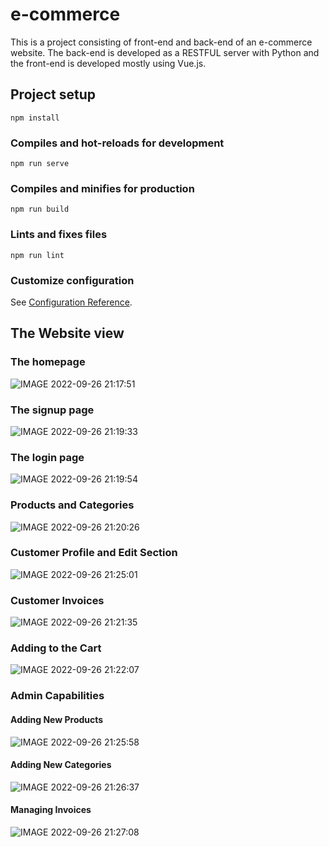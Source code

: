 # e-commerce
This is a project consisting of front-end and back-end of an e-commerce website. The back-end is developed as a RESTFUL server with Python and the front-end is developed mostly using Vue.js.
## Project setup
```
npm install
```

### Compiles and hot-reloads for development
```
npm run serve
```

### Compiles and minifies for production
```
npm run build
```

### Lints and fixes files
```
npm run lint
```

### Customize configuration
See [Configuration Reference](https://cli.vuejs.org/config/).

## The Website view
### The homepage

![IMAGE 2022-09-26 21:17:51](https://user-images.githubusercontent.com/51206120/192345518-a22f4ab3-5f13-4822-90a5-251e6a404147.jpg)

### The signup page

![IMAGE 2022-09-26 21:19:33](https://user-images.githubusercontent.com/51206120/192345780-32616175-7c22-4b66-b392-6753b56f6493.jpg)

### The login page

![IMAGE 2022-09-26 21:19:54](https://user-images.githubusercontent.com/51206120/192345849-ff0e00ca-3bbd-49d4-bb6a-e56418ed2245.jpg)

### Products and Categories

![IMAGE 2022-09-26 21:20:26](https://user-images.githubusercontent.com/51206120/192345941-15e12cea-77d1-4286-bd66-f8feef3daa0f.jpg)

### Customer Profile and Edit Section

![IMAGE 2022-09-26 21:25:01](https://user-images.githubusercontent.com/51206120/192346756-61aa9ddd-701a-4dbc-b853-578ca36828da.jpg)


### Customer Invoices

![IMAGE 2022-09-26 21:21:35](https://user-images.githubusercontent.com/51206120/192346174-8676a700-7712-4150-8a8f-1fe1fa30921b.jpg)

### Adding to the Cart

![IMAGE 2022-09-26 21:22:07](https://user-images.githubusercontent.com/51206120/192346280-478c271c-2ad8-4fbe-9feb-d361f7ecdb35.jpg)

### Admin Capabilities 
#### Adding New Products

![IMAGE 2022-09-26 21:25:58](https://user-images.githubusercontent.com/51206120/192346944-5298bc8b-4596-4fb4-b301-d59114964539.jpg)

#### Adding New Categories

![IMAGE 2022-09-26 21:26:37](https://user-images.githubusercontent.com/51206120/192347059-1a7e07e6-2ebd-4803-b8ee-f55680e23b02.jpg)

#### Managing Invoices

![IMAGE 2022-09-26 21:27:08](https://user-images.githubusercontent.com/51206120/192347174-35be8ba1-70cf-4a1b-ba05-8364d4c9a2b9.jpg)

